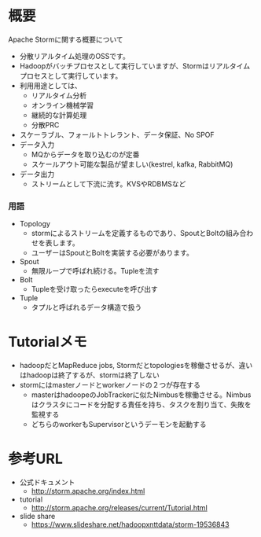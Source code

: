 # 概要
Apache Stormに関する概要について
- 分散リアルタイム処理のOSSです。
- Hadoopがバッチプロセスとして実行していますが、Stormはリアルタイムプロセスとして実行しています。
- 利用用途としては、
  - リアルタイム分析
  - オンライン機械学習
  - 継続的な計算処理
  - 分散PRC
- スケーラブル、フォールトトレラント、データ保証、No SPOF
- データ入力
  - MQからデータを取り込むのが定番
  - スケールアウト可能な製品が望ましい(kestrel, kafka, RabbitMQ)
- データ出力
  - ストリームとして下流に流す。KVSやRDBMSなど

### 用語
- Topology
  - stormによるストリームを定義するものであり、SpoutとBoltの組み合わせを表します。
  - ユーザーはSpoutとBoltを実装する必要があります。
- Spout
  - 無限ループで呼ばれ続ける。Tupleを流す
- Bolt
  - Tupleを受け取ったらexecuteを呼び出す
- Tuple
  - タプルと呼ばれるデータ構造で扱う

# Tutorialメモ
- hadoopだとMapReduce jobs, Stormだとtopologiesを稼働させるが、違いはhadoopは終了するが、stormは終了しない
- stormにはmasterノードとworkerノードの２つが存在する
  - masterはhadoopeのJobTrackerに似たNimbusを稼働させる。Nimbusはクラスタにコードを分配する責任を持ち、タスクを割り当て、失敗を監視する
  - どちらのworkerもSupervisorというデーモンを起動する

# 参考URL
- 公式ドキュメント
  - http://storm.apache.org/index.html
- tutorial
  - http://storm.apache.org/releases/current/Tutorial.html
- slide share
  - https://www.slideshare.net/hadoopxnttdata/storm-19536843

